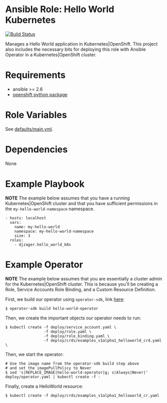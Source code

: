 Ansible Role: Hello World Kubernetes
======================

[![Build Status](https://travis-ci.org/djzager/ansible-role-hello-world-k8s.svg?branch=master)](https://travis-ci.org/djzager/ansible-role-hello-world-k8s)

Manages a Hello World application in Kubernetes|OpenShift. This project also
includes the necessary bits for deploying this role with Ansible Operator in a
Kubernetes|OpenShift cluster.

# Requirements

* ansible >= 2.6
* [openshift python package](https://pypi.org/project/openshift/)

# Role Variables

See [defaults/main.yml](defaults/main.yml).

# Dependencies

None

# Example Playbook

**NOTE** The example below assumes that you have a running Kubernetes|OpenShift
cluster and that you have sufficient permissions in the
`my-hello-world-namespace` namespace.

```
- hosts: localhost
  vars:
    name: my-hello-world
    namespace: my-hello-world-namespace
    size: 3
  roles:
    - djzager.hello_world_k8s
```

# Example Operator

**NOTE** The example below assumes that you are essentially a cluster admin for
the Kubernetes|OpenShift cluster. This is because you'll be creating a Role,
Service Accounts Role Binding, and a Custom Resource Definition.

First, we build our operator using `operator-sdk`, link
[here](https://github.com/operator-framework/operator-sdk/):

```
$ operator-sdk build hello-world-operator
```

Then, we create the important objects our operator needs to run:

```
$ kubectl create -f deploy/service_account.yaml \
                 -f deploy/role.yaml \
                 -f deploy/role_binding.yaml \
                 -f deploy/crds/examples_v1alpha1_helloworld_crd.yaml \
```

Then, we start the operator:

```
# Use the image name from the operator-sdk build step above
# and set the imagePullPolicy to Never
$ sed 's|REPLACE_IMAGE|hello-world-operator|g; s|Always|Never|' deploy/operator.yaml | kubectl create -f -
```

Finally, create a HelloWorld resource:

```
$ kubectl create -f deploy/crds/examples_v1alpha1_helloworld_cr.yaml
```
